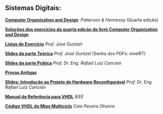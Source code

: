 Sistemas Digitais:
------------------

[**Computer Organization and Design**][coad]: *Patterson & Hennessy* (Quarta edição)

[**Soluções dos exercícios da quarta edição do livro Computer Organization and Design**][coad_solucoes]

[**Listas de Exercício**][listas] *Prof. José Guntzel*

[**Slides da parte Teórica**][slides_teorica] *Prof. José Guntzel* (Senha dos PDFs: nivelRT)

[**Slides da parte Prática**][slides_pratica] *Prof. Dr. Eng. Rafael Luiz Cancian*

[**Provas Antigas**][provas]

[**Slides: Introdução ao Projeto de Hardware Reconfigurável**][intro_vhdl] *Prof. Dr. Eng. Rafael Luiz Cancian*

[**Manual de Referência para VHDL**][ieee_std_vhdl] *IEEE*

[**Código VHDL do Mips Multiciclo**][mipsmulticiclo] *Caio Pereira Oliveira*

[coad]: https://drive.google.com/file/d/0B8eSwDIKbcFKMTRTVVJyY2NPLU0
[coad_solucoes]: https://drive.google.com/file/d/0B8eSwDIKbcFKcGw2Vlp3X1BoMzQ

[listas]: https://drive.google.com/open?id=0B8eSwDIKbcFKVkJpRTVaOU5TdVU
[slides_teorica]: https://drive.google.com/open?id=0B8eSwDIKbcFKUzVTU2l1LVo3aGM
[slides_pratica]: https://drive.google.com/open?id=0B8eSwDIKbcFKaDMydEFnWkV2SUE
[provas]: https://drive.google.com/open?id=0B8eSwDIKbcFKWUtwS2NKdWJXSDg

[intro_vhdl]: https://drive.google.com/open?id=0B8eSwDIKbcFKbFlRY00wRnFISVE
[ieee_std_vhdl]: https://drive.google.com/open?id=0B8eSwDIKbcFKRHNCbFEtRG5YR2c
[mipsmulticiclo]: https://github.com/caiopo/mips-multiciclo
